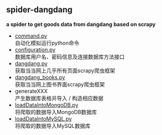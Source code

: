 ## spider-dangdang
**a spider to get goods data from dangdang based on scrapy**
* [command.py](https://github.com/WilliamX1/spider-dangdang/blob/main/command.py) </br>
自动化模拟运行python命令
* [configuration.py](https://github.com/WilliamX1/spider-dangdang/blob/main/configuration.py) </br>
数据库用户名、密码信息及连接数据库方法接口
* [dangdang.py](https://github.com/WilliamX1/spider-dangdang/blob/main/dangdang.py) </br>
获取当当网上几乎所有页面scrapy爬虫框架
* [dangdang_books.py](https://github.com/WilliamX1/spider-dangdang/blob/main/dangdang_books.py) </br>
获取当当网上图书界面scrapy爬虫框架
* generateXXX </br>
产生数据库表格并导入 / 构造相应数据
* [loadDataIntoMongoDB.py](https://github.com/WilliamX1/spider-dangdang/blob/main/loadDataIntoMongoDB.py) </br>
将爬取的数据导入MongoDB数据库
* [loadDataIntoMySQL.py](https://github.com/WilliamX1/spider-dangdang/blob/main/loadDataIntoMySQL.py) </br>
将爬取的数据导入MySQL数据库
